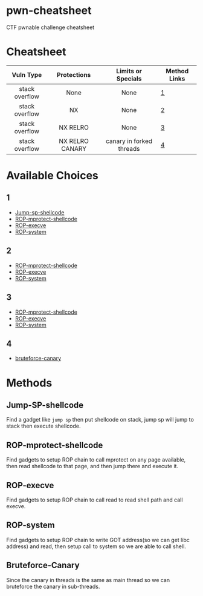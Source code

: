 # pwn-cheatsheet
CTF pwnable challenge cheatsheet

# Cheatsheet

| Vuln Type | Protections | Limits or Specials | Method Links |
|:---------:|:-----------:|:------:|--------------|
| stack overflow | None   |  None   |  [1](#1)
| stack overflow | NX  | None | [2](#2)
| stack overflow | NX RELRO | None | [3](#3)
| stack overflow | NX RELRO CANARY | canary in forked threads | [4](#4)

# Available Choices
## <a name="1"> 1
* [Jump-sp-shellcode](#jump-sp-shellcode)
* [ROP-mprotect-shellcode](#rop-mprotect-shellcode)
* [ROP-execve](#rop-execve)
* [ROP-system](#rop-system)

## <a name="2"> 2
* [ROP-mprotect-shellcode](#rop-mprotect-shellcode)
* [ROP-execve](#rop-execve)
* [ROP-system](#rop-system)

## <a name="3"> 3
* [ROP-mprotect-shellcode](#rop-mprotect-shellcode)
* [ROP-execve](#rop-execve)
* [ROP-system](#rop-system)

## <a name="4"> 4
* [bruteforce-canary](#bruteforce-canary)

# Methods
## <a name="jump-sp-shellcode"> Jump-SP-shellcode
Find a gadget like `jump sp` then put shellcode on stack, jump sp will jump to stack then execute shellcode.

## <a name="rop-mprotect-shellcode"> ROP-mprotect-shellcode
Find gadgets to setup ROP chain to call mprotect on any page available, then read shellcode to that page, and then jump there and execute it.

## <a name="rop-execve"> ROP-execve
Find gadgets to setup ROP chain to call read to read shell path and call execve.

## <a name="rop-system"> ROP-system
Find gadgets to setup ROP chain to write GOT address(so we can get libc address) and read, then setup call to system so we are able to call shell.

## <a name="bruteforce-canary"> Bruteforce-Canary
Since the canary in threads is the same as main thread so we can bruteforce the canary in sub-threads.
